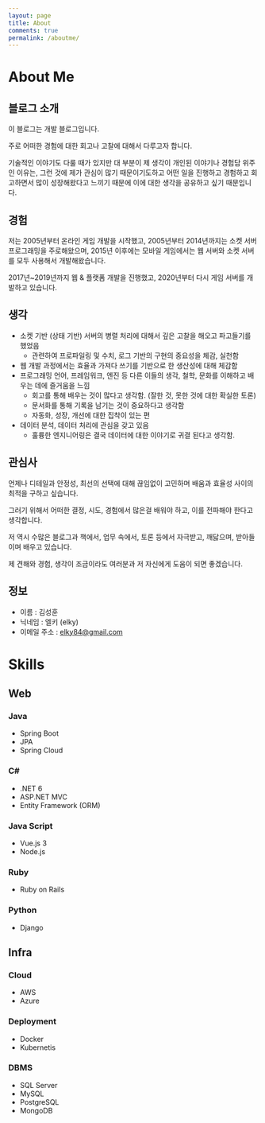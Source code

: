 ```yaml
---
layout: page
title: About
comments: true
permalink: /aboutme/
---
```


# About Me

## 블로그 소개

이 블로그는 개발 블로그입니다.

주로 어떠한 경험에 대한 회고나 고찰에 대해서 다루고자 합니다. 

기술적인 이야기도 다룰 때가 있지만 대 부분이 제 생각이 개인된 이야기나 경험담 위주인 이유는, 그런 것에 제가 관심이 많기 때문이기도하고 어떤 일을 진행하고 경험하고 회고하면서 많이 성장해왔다고 느끼기 때문에 이에 대한 생각을 공유하고 싶기 때문입니다.

## 경험

저는 2005년부터 온라인 게임 개발을 시작했고, 2005년부터 2014년까지는 소켓 서버 프로그래밍을 주로해왔으며, 2015년 이후에는 모바일 게임에서는 웹 서버와 소켓 서버를 모두 사용해서 개발해왔습니다.

2017년~2019년까지 웹 & 플랫폼 개발을 진행했고, 2020년부터 다시 게임 서버를 개발하고 있습니다.

## 생각
* 소켓 기반 (상태 기반) 서버의 병렬 처리에 대해서 깊은 고찰을 해오고 파고들기를 했었음
  * 관련하여 프로파일링 및 수치, 로그 기반의 구현의 중요성을 체감, 실천함
* 웹 개발 과정에서는 효율과 가져다 쓰기를 기반으로 한 생산성에 대해 체감함
* 프로그래밍 언어, 프레임워크, 엔진 등 다른 이들의 생각, 철학, 문화를 이해하고 배우는 데에 즐거움을 느낌
  * 회고를 통해 배우는 것이 많다고 생각함. (잘한 것, 못한 것에 대한 확실한 토론)
  * 문서화를 통해 기록을 남기는 것이 중요하다고 생각함
  * 자동화, 성장, 개선에 대한 집착이 있는 편
* 데이터 분석, 데이터 처리에 관심을 갖고 있음
  * 훌륭한 엔지니어링은 결국 데이터에 대한 이야기로 귀결 된다고 생각함.


## 관심사

언제나 디테일과 안정성, 최선의 선택에 대해 끊임없이 고민하며 배움과 효율성 사이의 최적을 구하고 싶습니다.

그러기 위해서 어떠한 결정, 시도, 경험에서 많은걸 배워야 하고, 이를 전파해야 한다고 생각합니다.

저 역시 수많은 블로그과 책에서, 업무 속에서, 토론 등에서 자극받고, 깨닳으며, 받아들이며 배우고 있습니다.

제 견해와 경험, 생각이 조금이라도 여러분과 저 자신에게 도움이 되면 좋겠습니다.

## 정보

* 이름 : 김성훈
* 닉네임 : 엘키 (elky)
* 이메일 주소 : <elky84@gmail.com>

# Skills

## Web

### Java
* Spring Boot
* JPA
* Spring Cloud

### C#
* .NET 6
* ASP.NET MVC
* Entity Framework (ORM)

### Java Script
* Vue.js 3
* Node.js

### Ruby
* Ruby on Rails

### Python
* Django

## Infra
### Cloud
* AWS
* Azure

### Deployment
* Docker
* Kubernetis

### DBMS
* SQL Server
* MySQL
* PostgreSQL
* MongoDB
